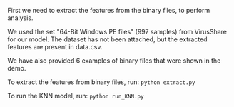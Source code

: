 First we need to extract the features from the binary files, to perform analysis.

We used the set "64-Bit Windows PE files" (997 samples) from VirusShare for our model. The dataset has not been attached, but the extracted features are present in data.csv.

We have also provided 6 examples of binary files that were shown in the demo.

To extract the features from binary files, run:
```python extract.py```

To run the KNN model, run:
```python run_KNN.py```

